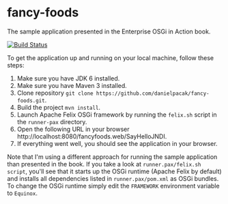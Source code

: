 fancy-foods
===========

The sample application presented in the Enterprise OSGi in Action book.

[![Build Status](https://buildhive.cloudbees.com/job/danielpacak/job/fancy-foods/badge/icon)](https://buildhive.cloudbees.com/job/danielpacak/job/fancy-foods/)

To get the application up and running on your local machine, follow these steps:

1. Make sure you have JDK 6 installed.
2. Make sure you have Maven 3 installed.
3. Clone repository `git clone https://github.com/danielpacak/fancy-foods.git`.
4. Build the project `mvn install`.
5. Launch Apache Felix OSGi framework by running the `felix.sh` script in the `runner-pax` directory.
6. Open the following URL in your browser http://localhost:8080/fancyfoods.web/SayHelloJNDI.
7. If everything went well, you should see the application in your browser.

Note that I'm using a different approach for running the sample application than presented in the book.
If you take a look at `runner.pax/felix.sh script`, you'll see that it starts up the OSGi runtime
(Apache Felix by default) and installs all dependencies listed in `runner.pax/pom.xml` as OSGi bundles.
To change the OSGi runtime simply edit the `FRAMEWORK` environment variable to `Equinox`.
